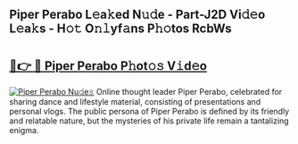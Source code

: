 ## Piper Perabo L𝚎a𝚔ed N𝚞𝚍e - Part-J2D Vi𝚍𝚎o L𝚎a𝚔s - H𝚘𝚝 O𝚗𝚕yf𝚊ns P𝚑𝚘tos RcbWs

# <h2><a href="http://kfcvbq1.oniu.top/?m=Piper+Perabo">🔗👉 🔴 Piper Perabo P𝚑ot𝚘𝚜 V𝚒d𝚎o</a></h2>

[![Piper Perabo Nu𝚍e𝚜](https://i.imgur.com/0qMVB7G.gif)](http://kfcvbq1.oniu.top/?m=Piper+Perabo)
Online thought leader Piper Perabo, celebrated for sharing dance and lifestyle material, consisting of presentations and personal vlogs. The public persona of Piper Perabo is defined by its friendly and relatable nature, but the mysteries of his private life remain a tantalizing enigma.  
